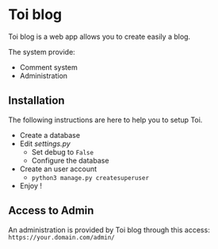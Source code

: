 # Toi blog

Toi blog is a web app allows you to create easily a blog.

The system provide:

* Comment system
* Administration

## Installation

The following instructions are here to help you to setup Toi.

* Create a database
* Edit *settings.py*
  * Set debug to `False`
  * Configure the database
* Create an user account
  * `python3 manage.py createsuperuser`
* Enjoy !

## Access to Admin

An administration is provided by Toi blog through this access: `https://your.domain.com/admin/`